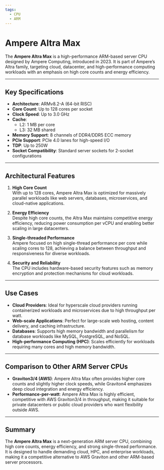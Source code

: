 ```yaml
---
tags:
  - CPU
  - ARM
---
```


# Ampere Altra Max

The **Ampere Altra Max** is a high-performance ARM-based server CPU designed by Ampere Computing, introduced in 2023. It is part of Ampere’s Altra family, targeting cloud, datacenter, and high-performance computing workloads with an emphasis on high core counts and energy efficiency.

---

## Key Specifications

- **Architecture**: ARMv8.2-A (64-bit RISC)
- **Core Count**: Up to 128 cores per socket
- **Clock Speed**: Up to 3.0 GHz
- **Cache**:
  - L2: 1 MB per core
  - L3: 32 MB shared
- **Memory Support**: 8 channels of DDR4/DDR5 ECC memory
- **PCIe Support**: PCIe 4.0 lanes for high-speed I/O
- **TDP**: Up to 250W
- **Socket Compatibility**: Standard server sockets for 2-socket configurations

---

## Architectural Features

1. **High Core Count**  
   With up to 128 cores, Ampere Altra Max is optimized for massively parallel workloads like web servers, databases, microservices, and cloud-native applications.

2. **Energy Efficiency**  
   Despite high core counts, the Altra Max maintains competitive energy efficiency, reducing power consumption per vCPU and enabling better scaling in large datacenters.

3. **Single-threaded Performance**  
   Ampere focused on high single-thread performance per core while scaling cores to 128, achieving a balance between throughput and responsiveness for diverse workloads.

4. **Security and Reliability**  
   The CPU includes hardware-based security features such as memory encryption and protection mechanisms for cloud workloads.

---

## Use Cases

- **Cloud Providers**: Ideal for hyperscale cloud providers running containerized workloads and microservices due to high throughput per watt.
- **Web-scale Applications**: Perfect for large-scale web hosting, content delivery, and caching infrastructure.
- **Databases**: Supports high memory bandwidth and parallelism for database workloads like MySQL, PostgreSQL, and NoSQL.
- **High-performance Computing (HPC)**: Scales efficiently for workloads requiring many cores and high memory bandwidth.

---

## Comparison to Other ARM Server CPUs

- **Graviton3/4 (AWS)**: Ampere Altra Max often provides higher core counts and slightly higher clock speeds, while Graviton4 emphasizes deep cloud integration and energy efficiency.
- **Performance-per-watt**: Ampere Altra Max is highly efficient, competitive with AWS Graviton3/4 in throughput, making it suitable for private datacenters or public cloud providers who want flexibility outside AWS.

---

## Summary

The **Ampere Altra Max** is a next-generation ARM server CPU, combining high core counts, energy efficiency, and strong single-thread performance.  
It is designed to handle demanding cloud, HPC, and enterprise workloads, making it a competitive alternative to AWS Graviton and other ARM-based server processors.
